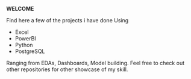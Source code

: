 **WELCOME**


Find here a few of the projects i have done Using 

- Excel 
- PowerBI 
- Python 
- PostgreSQL

Ranging from EDAs, Dashboards, Model building. Feel free to check out other repositories for other showcase of my skill.
